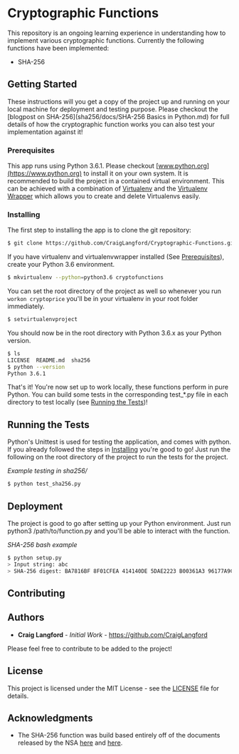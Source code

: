 # Cryptographic Functions

This repository is an ongoing learning experience in understanding how to implement various cryptographic functions. Currently the following functions have been implemented:

* SHA-256

## Getting Started

These instructions will you get a copy of the project up and running on your local machine for deployment and testing purpose. Please checkout the [blogpost on SHA-256](sha256/docs/SHA-256 Basics in Python.md) for full details of how the cryptographic function works you can also test your implementation against it!

### Prerequisites

This app runs using Python 3.6.1. Please checkout [www.python.org](https://www.python.org) to install it on your own system. It is recommended to build the project in a contained virtual environment. This can be achieved with a combination of [Virtualenv](https://virtualenv.pypa.io/en/stable/) and the [Virtualenv Wrapper](https://virtualenvwrapper.readthedocs.io/en/latest/) which allows you to create and delete Virtualenvs easily. 

### Installing

The first step to installing the app is to clone the git repository:

```bash
$ git clone https://github.com/CraigLangford/Cryptographic-Functions.git
```

If you have virtualenv and virtualenvwrapper installed (See [Prerequisites](#prerequisites)), create your Python 3.6 environment.

```bash
$ mkvirtualenv --python=python3.6 cryptofunctions
```

You can set the root directory of the project as well so whenever you run `workon cryptoprice` you'll be in your virtualenv in your root folder immediately.

```bash
$ setvirtualenvproject
```

You should now be in the root directory with Python 3.6.x as your Python version.

```bash
$ ls
LICENSE  README.md  sha256
$ python --version
Python 3.6.1
```

That's it! You're now set up to work locally, these functions perform in pure Python. You can build some tests in the corresponding test_*.py file in each directory to test locally (see [Running the Tests](#running-the-tests))!

## Running the Tests

Python's Unittest is used for testing the application, and comes with python. If you already followed the steps in [Installing](#installing) you're good to go! Just run the following on the root directory of the project to run the tests for the project.

*Example testing in sha256/*
```bash
$ python test_sha256.py
```

## Deployment

The project is good to go after setting up your Python environment. Just run python3 /path/to/function.py and you'll be able to interact with the function.

*SHA-256 bash example*
```bash
$ python setup.py
> Input string: abc
> SHA-256 digest: BA7816BF 8F01CFEA 414140DE 5DAE2223 B00361A3 96177A9C B410FF61 F20015AD
```

## Contributing

## Authors

* **Craig Langford** - *Initial Work* - https://github.com/CraigLangford

Please feel free to contribute to be added to the project!

## License

This project is licensed under the MIT License - see the [LICENSE](LICENSE) file for details.

## Acknowledgments

* The SHA-256 function was build based entirely off of the documents released by the NSA [here](http://csrc.nist.gov/publications/fips/fips180-4/fips-180-4.pdf) and [here](http://csrc.nist.gov/groups/ST/toolkit/documents/Examples/SHA256.pdf).
